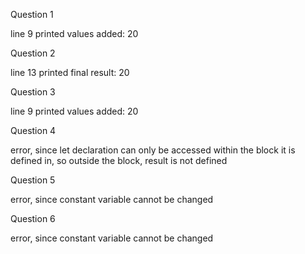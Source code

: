 Question 1

line 9 printed values added: 20

Question 2 

line 13 printed final result: 20

Question 3

line 9 printed values added: 20

Question 4 

error, since let declaration can only be accessed within the block it is 
defined in, so outside the block, result is not defined

Question 5 

error, since constant variable cannot be changed 

Question 6

error, since constant variable cannot be changed 
